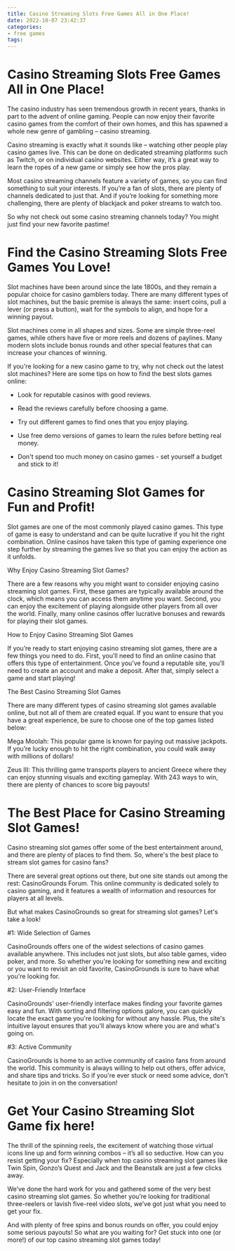 ```yaml
---
title: Casino Streaming Slots Free Games All in One Place!
date: 2022-10-07 23:42:37
categories:
- free games
tags:
---
```



#  Casino Streaming Slots Free Games All in One Place!

The casino industry has seen tremendous growth in recent years, thanks in part to the advent of online gaming. People can now enjoy their favorite casino games from the comfort of their own homes, and this has spawned a whole new genre of gambling – casino streaming.

Casino streaming is exactly what it sounds like – watching other people play casino games live. This can be done on dedicated streaming platforms such as Twitch, or on individual casino websites. Either way, it’s a great way to learn the ropes of a new game or simply see how the pros play.

Most casino streaming channels feature a variety of games, so you can find something to suit your interests. If you’re a fan of slots, there are plenty of channels dedicated to just that. And if you’re looking for something more challenging, there are plenty of blackjack and poker streams to watch too.

So why not check out some casino streaming channels today? You might just find your new favorite pastime!

#  Find the Casino Streaming Slots Free Games You Love!

Slot machines have been around since the late 1800s, and they remain a popular choice for casino gamblers today. There are many different types of slot machines, but the basic premise is always the same: insert coins, pull a lever (or press a button), wait for the symbols to align, and hope for a winning payout.

Slot machines come in all shapes and sizes. Some are simple three-reel games, while others have five or more reels and dozens of paylines. Many modern slots include bonus rounds and other special features that can increase your chances of winning.

If you're looking for a new casino game to try, why not check out the latest slot machines? Here are some tips on how to find the best slots games online:

- Look for reputable casinos with good reviews.

- Read the reviews carefully before choosing a game.

- Try out different games to find ones that you enjoy playing.

- Use free demo versions of games to learn the rules before betting real money.

- Don't spend too much money on casino games - set yourself a budget and stick to it!

#  Casino Streaming Slot Games for Fun and Profit!

Slot games are one of the most commonly played casino games. This type of game is easy to understand and can be quite lucrative if you hit the right combination. Online casinos have taken this type of gaming experience one step further by streaming the games live so that you can enjoy the action as it unfolds.

Why Enjoy Casino Streaming Slot Games?

There are a few reasons why you might want to consider enjoying casino streaming slot games. First, these games are typically available around the clock, which means you can access them anytime you want. Second, you can enjoy the excitement of playing alongside other players from all over the world. Finally, many online casinos offer lucrative bonuses and rewards for playing their slot games.

How to Enjoy Casino Streaming Slot Games

If you’re ready to start enjoying casino streaming slot games, there are a few things you need to do. First, you’ll need to find an online casino that offers this type of entertainment. Once you’ve found a reputable site, you’ll need to create an account and make a deposit. After that, simply select a game and start playing!

The Best Casino Streaming Slot Games

There are many different types of casino streaming slot games available online, but not all of them are created equal. If you want to ensure that you have a great experience, be sure to choose one of the top games listed below:

Mega Moolah: This popular game is known for paying out massive jackpots. If you’re lucky enough to hit the right combination, you could walk away with millions of dollars!

Zeus III: This thrilling game transports players to ancient Greece where they can enjoy stunning visuals and exciting gameplay. With 243 ways to win, there are plenty of chances to score big payouts!

#  The Best Place for Casino Streaming Slot Games!

Casino streaming slot games offer some of the best entertainment around, and there are plenty of places to find them. So, where's the best place to stream slot games for casino fans?

There are several great options out there, but one site stands out among the rest: CasinoGrounds Forum. This online community is dedicated solely to casino gaming, and it features a wealth of information and resources for players at all levels.

But what makes CasinoGrounds so great for streaming slot games? Let's take a look!

#1: Wide Selection of Games

CasinoGrounds offers one of the widest selections of casino games available anywhere. This includes not just slots, but also table games, video poker, and more. So whether you're looking for something new and exciting or you want to revisit an old favorite, CasinoGrounds is sure to have what you're looking for.

#2: User-Friendly Interface

CasinoGrounds' user-friendly interface makes finding your favorite games easy and fun. With sorting and filtering options galore, you can quickly locate the exact game you're looking for without any hassle. Plus, the site's intuitive layout ensures that you'll always know where you are and what's going on.

#3: Active Community

CasinoGrounds is home to an active community of casino fans from around the world. This community is always willing to help out others, offer advice, and share tips and tricks. So if you're ever stuck or need some advice, don't hesitate to join in on the conversation!

#  Get Your Casino Streaming Slot Game fix here!

The thrill of the spinning reels, the excitement of watching those virtual icons line up and form winning combos – it’s all so seductive. How can you resist getting your fix? Especially when top casino streaming slot games like Twin Spin, Gonzo’s Quest and Jack and the Beanstalk are just a few clicks away.

We’ve done the hard work for you and gathered some of the very best casino streaming slot games. So whether you’re looking for traditional three-reelers or lavish five-reel video slots, we’ve got just what you need to get your fix.

And with plenty of free spins and bonus rounds on offer, you could enjoy some serious payouts! So what are you waiting for? Get stuck into one (or more!) of our top casino streaming slot games today!